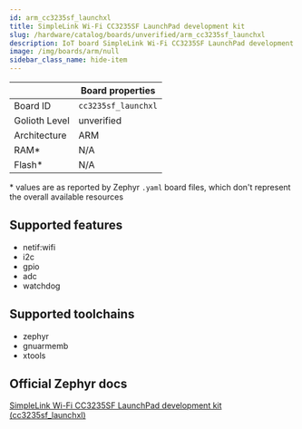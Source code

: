```yaml
---
id: arm_cc3235sf_launchxl
title: SimpleLink Wi-Fi CC3235SF LaunchPad development kit
slug: /hardware/catalog/boards/unverified/arm_cc3235sf_launchxl
description: IoT board SimpleLink Wi-Fi CC3235SF LaunchPad development kit, compatible with Golioth at unverified level.
image: /img/boards/arm/null
sidebar_class_name: hide-item
---
```


[//]: # (This is an auto-generated file, do not edit! Changes to it will be lost upon re-generation)



|                | Board properties     |
| -------------  | -------------------- |
| Board ID       | `cc3235sf_launchxl` |
| Golioth Level  | unverified       |
| Architecture   | ARM |
| RAM*           | N/A |
| Flash*         | N/A |

\* values are as reported by Zephyr `.yaml` board files, which don't represent the overall available resources



## Supported features

* netif:wifi
* i2c
* gpio
* adc
* watchdog

## Supported toolchains

* zephyr
* gnuarmemb
* xtools

## Official Zephyr docs

[SimpleLink Wi-Fi CC3235SF LaunchPad development kit (cc3235sf_launchxl)](https://docs.zephyrproject.org/latest/boards/arm/cc3235sf_launchxl/doc/index.html)
